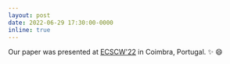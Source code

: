 ```yaml
---
layout: post
date: 2022-06-29 17:30:00-0000
inline: true
---
```


Our paper was presented at
<a href="https://ecscw.eusset.eu/2022/">ECSCW'22</a>
in Coimbra, Portugal. :sparkles: :smile:
